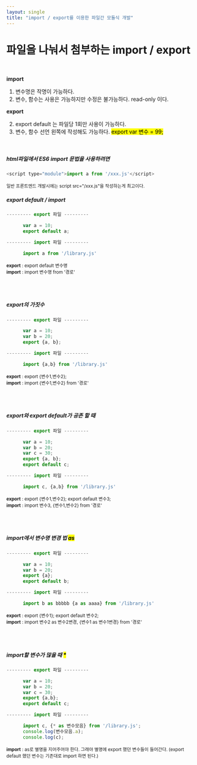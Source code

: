 ```yaml
---
layout: single
title: "import / export를 이용한 파일간 모듈식 개발"
---
```


# 파일을 나눠서 첨부하는 import / export

<br>

**import**

1. 변수명은 작명이 가능하다.
2. 변수, 함수는 사용은 가능하지만 수정은 불가능하다. read-only 이다.

**export**

2. export default 는 파일당 1회만 사용이 가능하다.
3. 변수, 함수 선언 왼쪽에 작성해도 가능하다. <mark>export var 변수 = 99;</mark>

<br>
<h5>html파일에서 ES6 import 문법을 사용하려면</h5>

```js
<script type="module">import a from '/xxx.js'</script>
```

<small>
일반 프론트엔드 개발시에는 script src="/xxx.js"을 작성하는게 최고이다.
</small>

<br>
<h5>export default / import</h5>

```js
--------- export 파일 ---------

      var a = 10;
      export default a;

--------- import 파일 ---------

      import a from '/library.js'
```

<small>
<b>export</b> : export default 변수명<br>
<b>import</b> : import 변수명 from '경로'
</small>

<br><br>

<h5>export의 가짓수</h5>

```js
--------- export 파일 ---------

      var a = 10;
      var b = 20;
      export {a, b};

--------- import 파일 ---------

      import {a,b} from '/library.js'
```

<small>
<b>export</b> : export {변수1,변수2};<br>
<b>import</b> : import {변수1,변수2} from '경로'
</small>

<br><br>

<h5>export와 export default가 공존 할 때</h5>

```js
--------- export 파일 ---------

      var a = 10;
      var b = 20;
      var c = 30;
      export {a, b};
      export default c;

--------- import 파일 ---------

      import c, {a,b} from '/library.js'
```

<small>
<b>export</b> : export {변수1,변수2}; export default 변수3;<br>
<b>import</b> : import 변수3, {변수1,변수2} from '경로'
</small>

<br><br>

<h5>import에서 변수명 변경 법 <mark>as</mark></h5>

```js
--------- export 파일 ---------

      var a = 10;
      var b = 20;
      export {a};
      export default b;

--------- import 파일 ---------

      import b as bbbbb {a as aaaa} from '/library.js'
```

<small>
<b>export</b> : export {변수1}; export default 변수2;<br>
<b>import</b> : import 변수2 as 변수2변경, {변수1 as 변수1변경} from '경로'
</small>

<br><br>

<h5>import할 변수가 많을 때 <mark>*</mark></h5>

```js
--------- export 파일 ---------

      var a = 10;
      var b = 20;
      var c = 30;
      export {a,b};
      export default c;

--------- import 파일 ---------

      import c, {* as 변수모음} from '/library.js';
      console.log(변수모음.a);
      console.log(c);
```

<small>
<b>import</b> : as로 별명을 지어주어야 한다. 그래야 별명에 export 했던 변수들이 들어간다. (export default 했던 변수는 기존대로 import 하면 된다.)
</small>
